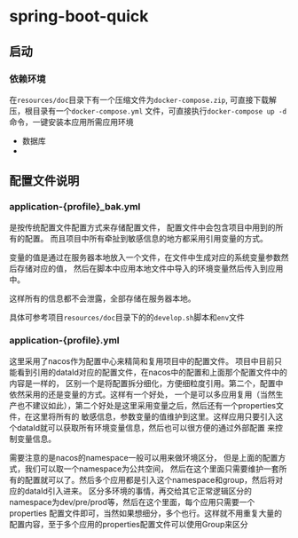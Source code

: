 # spring-boot-quick

## 启动

### 依赖环境
在`resources/doc`目录下有一个压缩文件为`docker-compose.zip`, 可直接下载解压，根目录有一个`docker-compose.yml` 文件，可直接执行`docker-compose up -d` 命令，一键安装本应用所需应用环境

* 数据库
* 

## 配置文件说明
### application-{profile}_bak.yml

是按传统配置文件配置方式来存储配置文件， 配置文件中会包含项目中用到的所有的配置。
而且项目中所有牵扯到敏感信息的地方都采用引用变量的方式。

变量的值是通过在服务器本地放入一个文件，在文件中生成对应的系统变量参数然后存储对应的值，
然后在脚本中应用本地文件中导入的环境变量然后传入到应用中。

这样所有的信息都不会泄露，全部存储在服务器本地。

具体可参考项目`resources/doc`目录下的的`develop.sh`脚本和`env`文件

### application-{profile}.yml
这里采用了nacos作为配置中心来精简和复用项目中的配置文件。
项目中目前只能看到引用的dataId对应的配置文件，在nacos中的配置和上面那个配置文件中的内容是一样的，
区别一个是将配置拆分细化，方便细粒度引用。第二个，配置中依然采用的还是变量的方式。这样有一个好处，
一个是可以多应用复用（当然生产也不建议如此），第二个好处是这里采用变量之后，然后还有一个properties文件，在这里将所有的
敏感信息，参数变量的值维护到这里。这样应用只要引入这个dataId就可以获取所有环境变量信息，然后也可以很方便的通过外部配置
来控制变量信息。

需要注意的是nacos的namespace一般可以用来做环境区分， 但是上面的配置方式，我们可以取一个namespace为公共空间，
然后在这个里面只需要维护一套所有的配置就可以了。然后多个应用都是引入这个namespace和group，然后将对应的dataId引入进来。
区分多环境的事情，再交给其它正常逻辑区分的namespace为dev/pre/prod等，然后在这个里面，每个应用只需要一个properties
配置文件即可，当然如果想细分，多个也行。这样就不用重复大量的配置内容，至于多个应用的properties配置文件可以使用Group来区分
